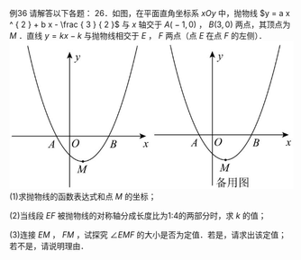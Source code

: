 例36 请解答以下各题： 26．如图，在平面直角坐标系 $x O y$ 中，抛物线 $y = a x ^ { 2 } + b x - \frac { 3 } { 2 }$ 与 $x$ 轴交于 $A { \bigl ( } { - } 1 , 0 { \bigr ) }$ ， $B \left( 3 , 0 \right)$ 两点，其顶点为 $M$ ．直线 $y = k x - k$ 与抛物线相交于 $E$ ， $F$ 两点（点 $E$ 在点 $F$ 的左侧）．
![](<../../qs_image_DB/专题3-1_二次函数中的10类定值、定点问题（解析版）/c32faa88ff35f988b512f57c89eec4c793d798c38e92639632ca964c2ae37455.jpg>)
(1)求抛物线的函数表达式和点 $M$ 的坐标；

(2)当线段 $E F$ 被抛物线的对称轴分成长度比为1:4的两部分时，求 $k$ 的值；

(3)连接 $E M$ ， $F M$ ，试探究 $\angle E M F$ 的大小是否为定值．若是，请求出该定值；若不是，请说明理由．
